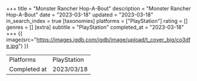+++
title = "Monster Rancher Hop-A-Bout"
description = "Monster Rancher Hop-A-Bout"
date = "2023-03-18"
updated = "2023-03-18"
in_search_index = true
[taxonomies]
platforms = ["PlayStation"]
rating = []
genres = []
[extra]
subtitle = "PlayStation"
completed_at = "2023-03-18"
+++
{{ image(src="https://images.igdb.com/igdb/image/upload/t_cover_big/co3dfe.jpg") }}

|              |            |
| ------------ | ---------- |
| Platforms    | PlayStation |
| Completed at | 2023/03/18 |

